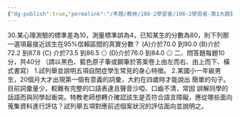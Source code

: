 ```yaml
---
{"dg-publish":true,"permalink":"/考題/教檢/108-2學習者/108-2學習者-第1大題第30題/","tags":["考題","題目","未完"]}
---
```


30.某心理測驗的標準差為10，測量標準誤為4，已知某生的分數為80，則下列那一選項最接近該生在95%信賴區間的真實分數？ 
(A)介於70.0 到90.0  (B)介於72.2 到87.8 (C) 介於73.5 到86.5  ◎ (D)介於76.0 到84.0  ◎ 二、問答題每題10分，共40分 （請以黑色、藍色原子筆或鋼筆於答案卷上由左而右、由上而下、橫式書寫） 1.試列舉並說明五項自閉症學生常見的身心特徵。 2.某國小一年級男生，20個月大才出現第一個有意義的詞彙，大約在四歲時才能說出  簡單的句子。目前詞彙量少，較難有完整的口語表達且聲音沙啞、口齒不清，常因    誤解同學的話語而與同學起衝突。特教老師想轉介確認該生是否符合語言障礙，應從哪些面向蒐集資料進行評估？試列舉五項對應前述個案狀況的評估面向並說明之。 
